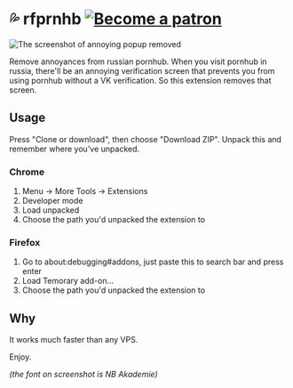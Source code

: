 # 💦 rfprnhb [![Become a patron](https://miloslav.website/patreon.svg)](https://www.patreon.com/uyouthe)

![The screenshot of annoying popup removed 
](https://cdn.jsdelivr.net/gh/uyouthe/rfprnhb/cover.jpg)

Remove annoyances from russian pornhub. When you visit pornhub in russia, there'll be an annoying verification screen that prevents you from using pornhub without a VK verification. So this extension removes that screen.

## Usage

Press "Clone or download", then choose "Download ZIP". Unpack this and remember where you've unpacked.

### Chrome

1. Menu -> More Tools -> Extensions
2. Developer mode
3. Load unpacked
4. Choose the path you'd unpacked the extension to

### Firefox 
1. Go to about:debugging#addons, just paste this to search bar and press enter
2. Load Temorary add-on...
3. Choose the path you'd unpacked the extension to

## Why
It works much faster than any VPS.

Enjoy.




_(the font on screenshot is NB Akademie)_
